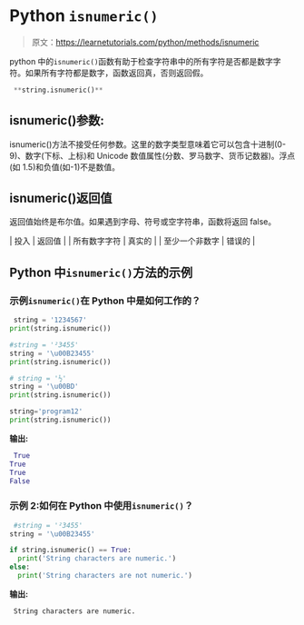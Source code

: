 # Python `isnumeric()`

> 原文：<https://learnetutorials.com/python/methods/isnumeric>

python 中的`isnumeric()`函数有助于检查字符串中的所有字符是否都是数字字符。如果所有字符都是数字，函数返回真，否则返回假。

```py
 **string.isnumeric()** 

```

## isnumeric()参数:

isnumeric()方法不接受任何参数。这里的数字类型意味着它可以包含十进制(0-9)、数字(下标、上标)和 Unicode 数值属性(分数、罗马数字、货币记数器)。浮点(如 1.5)和负值(如-1)不是数值。

## isnumeric()返回值

返回值始终是布尔值。如果遇到字母、符号或空字符串，函数将返回 false。

| 投入 | 返回值 |
| 所有数字字符 | 真实的 |
| 至少一个非数字 | 错误的 |

## Python 中`isnumeric()`方法的示例

### 示例`isnumeric()`在 Python 中是如何工作的？

```py
 string = '1234567'
print(string.isnumeric())

#string = '²3455'
string = '\u00B23455'
print(string.isnumeric())

# string = '½'
string = '\u00BD'
print(string.isnumeric())

string='program12'
print(string.isnumeric()) 

```

**输出:**

```py
 True
True
True
False 
```

### 示例 2:如何在 Python 中使用`isnumeric()`？

```py
 #string = '²3455'
string = '\u00B23455'

if string.isnumeric() == True:
  print('String characters are numeric.')
else:
  print('String characters are not numeric.') 

```

**输出:**

```py
 String characters are numeric. 
```